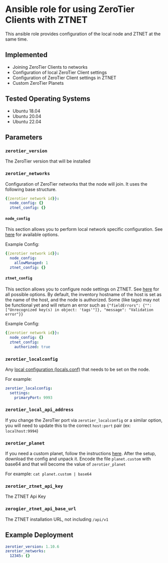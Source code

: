 # Ansible role for using ZeroTier Clients with ZTNET

This ansible role provides configuration of the local node and ZTNET at the same time.

## Implemented
- Joining ZeroTier Clients to networks
- Configuration of local ZeroTier Client settings
- Configuration of ZeroTier Client settings in ZTNET
- Custom ZeroTier Planets

## Tested Operating Systems

- Ubuntu 18.04
- Ubuntu 20.04
- Ubuntu 22.04

## Parameters

### `zerotier_version`

The ZeroTier version that will be installed

### `zerotier_networks`

Configuration of ZeroTier networks that the node will join. It uses the following base structure.

```yaml
{{zerotier network id}}:
  node_config: {}
  ztnet_config: {}
```

#### `node_config`

This section allows you to perform local network specific configuration. See [here](https://docs.zerotier.com/config/#network-specific-configuration) for available options.

Example Config:
```yaml
{{zerotier network id}}:
  node_config:
    allowManaged: 1
  ztnet_config: {}
```

#### `ztnet_config`

This section allows you to configure node settings on ZTNET. See [here](https://ztnet.network/Rest%20Api/Personal/Network-Members/modify-a-network-member) for all possible options. By default, the inventory hostname of the host is set as the name of the host, and the node is authorized. Some (like tags) may not be functional yet and will return an error such as `{"fieldErrors": {"": ["Unrecognized key(s) in object: 'tags'"]}, "message": "Validation error"}}`

Example Config:
```yaml
{{zerotier network id}}:
  node_config: {}
  ztnet_config:
    authorized: true
```

### `zerotier_localconfig`

Any [local configuration (locals.conf)](https://docs.zerotier.com/config/#local-configuration-options) that needs to be set on the node.

For example:
```yaml
zerotier_localconfig:
  settings:
    primaryPort: 9993
```

### `zerotier_local_api_address`

If you change the ZeroTier port via `zerotier_localconfig` or a similar option, you will need to update this to the correct `host:port` pair (ex: `localhost:9994`)

### `zerotier_planet`

If you need a custom planet, follow the instructions [here](https://ztnet.network/usage/private_root). After the setup, download the config and unpack it. Encode the file `planet.custom` with base64 and that will become the value of `zerotier_planet`

For example: `cat planet.custom | base64`

### `zerotier_ztnet_api_key`

The ZTNET Api Key

### `zerogier_ztnet_api_base_url`

The ZTNET installation URL, not including `/api/v1`

## Example Deployment

```yaml
zerotier_version: 1.10.6
zerotier_networks:
  12345: {}
```
